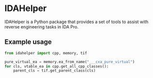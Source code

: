 # IDAHelper

IDAHelper is a Python package that provides a set of tools to assist with reverse engineering tasks in IDA Pro.

## Example usage

```python
from idahelper import cpp, memory, tif

pure_virtual_ea = memory.ea_from_name("___cxa_pure_virtual")
for cls, vtable_ea in cpp.get_all_cpp_classes():
    parent_cls = tif.get_parent_class(cls)
```